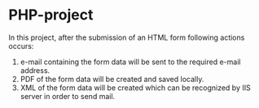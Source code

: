 # PHP-project
In this project, after the submission of an HTML form following actions occurs: 
1) e-mail containing the form data will be sent to the required e-mail address. 
2) PDF of the form data will be created and saved locally. 
3) XML of the form data will be created which can be recognized by IIS server in order to send mail.

